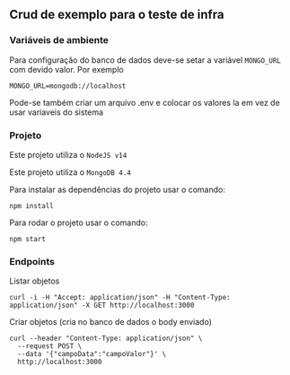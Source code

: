 ## Crud de exemplo para o teste de infra


### Variáveis de ambiente

Para configuração do banco de dados deve-se setar a variável `MONGO_URL` com devido valor. Por exemplo
```
MONGO_URL=mongodb://localhost
```

Pode-se também criar um arquivo .env e colocar os valores la em vez de usar variaveis do sistema

### Projeto

Este projeto utiliza o `NodeJS v14`

Este projeto utiliza o `MongoDB 4.4`


Para instalar as dependências do projeto usar o comando:

```
npm install
```

Para rodar o projeto usar o comando:

```
npm start
```

### Endpoints

Listar objetos
```
curl -i -H "Accept: application/json" -H "Content-Type: application/json" -X GET http://localhost:3000

```

Criar objetos (cria no banco de dados o body enviado)
```
curl --header "Content-Type: application/json" \
  --request POST \
  --data '{"campoData":"campoValor"}' \
  http://localhost:3000
  ```